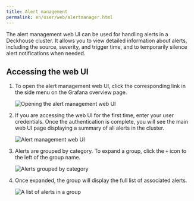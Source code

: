```yaml
---
title: Alert management
permalink: en/user/web/alertmanager.html
---
```


The alert management web UI can be used for handling alerts in a Deckhouse cluster.
It allows you to view detailed information about alerts, including the source, severity, and trigger time,
and to temporarily silence alert notifications when needed.

## Accessing the web UI

1. To open the alert management web UI,
   click the corresponding link in the side menu on the Grafana overview page.

   ![Opening the alert management web UI](../../images/alertmanager-email/alertmanager-webinterface.png)

1. If you are accessing the web UI for the first time, enter your user credentials.
   Once the authentication is complete, you will see the main web UI page
   displaying a summary of all alerts in the cluster.

   ![Alert management web UI](../../images/alertmanager-email/alertmanager-interface.png)

1. Alerts are grouped by category.
   To expand a group, click the `+` icon to the left of the group name.

   ![Alerts grouped by category](../../images/alertmanager-email/alertmanager-alerts.png)

1. Once expanded, the group will display the full list of associated alerts.

   ![A list of alerts in a group](../../images/alertmanager-email/alertmanager-alertsgroup.png)

